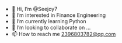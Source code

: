 - 👋 Hi, I’m @Seejoy7
- 👀 I’m interested in Finance Engineering
- 🌱 I’m currently learning Python
- 💞️ I’m looking to collaborate on ...
- 📫 How to reach me 2396803782@qq.com

<!---
Seejoy7/Seejoy7 is a ✨ special ✨ repository because its `README.md` (this file) appears on your GitHub profile.
You can click the Preview link to take a look at your changes.
--->
